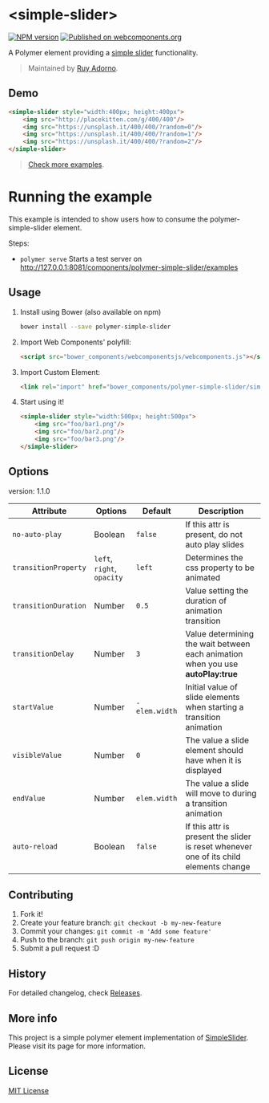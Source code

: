 # &lt;simple-slider&gt;

[![NPM version](https://badge.fury.io/js/polymer-simple-slider.svg)](https://npmjs.org/package/polymer-simple-slider) [![Published on webcomponents.org](https://img.shields.io/badge/webcomponents.org-published-blue.svg)](https://beta.webcomponents.org/element/ruyadorno/polymer-simple-slider)

A Polymer element providing a [simple slider](http://ruyadorno.github.io/SimpleSlider) functionality.

> Maintained by [Ruy Adorno](https://github.com/ruyadorno).


## Demo

<!---
```
<custom-element-demo>
  <template>
    <script src="../webcomponentsjs/webcomponents-lite.js"></script>
    <link rel="import" href="simple-slider.html">
    <next-code-block></next-code-block>
  </template>
</custom-element-demo>
```
-->
```html
<simple-slider style="width:400px; height:400px">
    <img src="http://placekitten.com/g/400/400"/>
    <img src="https://unsplash.it/400/400/?random=0"/>
    <img src="https://unsplash.it/400/400/?random=1"/>
    <img src="https://unsplash.it/400/400/?random=2"/>
</simple-slider>
```

 > [Check more examples](http://ruyadorno.github.io/polymer-simple-slider).


# Running the example

This example is intended to show users how to consume the polymer-simple-slider element.

Steps:

- `polymer serve` Starts a test server on http://127.0.0.1:8081/components/polymer-simple-slider/examples

## Usage

1. Install using Bower (also available on npm)

    ```sh
    bower install --save polymer-simple-slider
    ```

2. Import Web Components' polyfill:

    ```html
    <script src="bower_components/webcomponentsjs/webcomponents.js"></script>
    ```

3. Import Custom Element:

    ```html
    <link rel="import" href="bower_components/polymer-simple-slider/simple-slider.html">
    ```

4. Start using it!

    ```html
    <simple-slider style="width:500px; height:500px">
        <img src="foo/bar1.png"/>
        <img src="foo/bar2.png"/>
        <img src="foo/bar3.png"/>
    </simple-slider>
    ```


## Options

version: 1.1.0

Attribute              | Options                   | Default             | Description
---                    | ---                       | ---                 | ---
`no-auto-play`         | Boolean                   | `false`             | If this attr is present, do not auto play slides
`transitionProperty`   | `left`, `right`, `opacity`| `left`              | Determines the css property to be animated
`transitionDuration`   | Number                    | `0.5`               | Value setting the duration of animation transition
`transitionDelay`      | Number                    | `3`                 | Value determining the wait between each animation when you use **autoPlay:true**
`startValue`           | Number                    | `-elem.width`       | Initial value of slide elements when starting a transition animation
`visibleValue`         | Number                    | `0`                 | The value a slide element should have when it is displayed
`endValue`             | Number                    | `elem.width`        | The value a slide will move to during a transition animation
`auto-reload`          | Boolean                   | `false`             | If this attr is present the slider is reset whenever one of its child elements change


## Contributing

1. Fork it!
2. Create your feature branch: `git checkout -b my-new-feature`
3. Commit your changes: `git commit -m 'Add some feature'`
4. Push to the branch: `git push origin my-new-feature`
5. Submit a pull request :D


## History

For detailed changelog, check [Releases](https://github.com/ruyadorno/polymer-simple-slider/releases).


## More info
This project is a simple polymer element implementation of [SimpleSlider](http://ruyadorno.github.io/SimpleSlider/). Please visit its page for more information.

## License

[MIT License](http://opensource.org/licenses/MIT)

